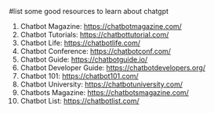 #list some good resources to learn about chatgpt

1. Chatbot Magazine: https://chatbotmagazine.com/
2. Chatbot Tutorials: https://chatbottutorial.com/
3. Chatbot Life: https://chatbotlife.com/
4. Chatbot Conference: https://chatbotconf.com/
5. Chatbot Guide: https://chatbotguide.io/
6. Chatbot Developer Guide: https://chatbotdevelopers.org/
7. Chatbot 101: https://chatbot101.com/
8. Chatbot University: https://chatbotuniversity.com/
9. Chatbots Magazine: https://chatbotsmagazine.com/
10. Chatbot List: https://chatbotlist.com/
